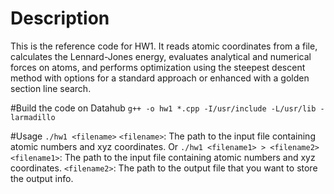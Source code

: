 # Description
This is the reference code for HW1. It reads atomic coordinates from a file, calculates the Lennard-Jones energy, evaluates analytical and numerical forces on atoms, and performs optimization using the steepest descent method with options for a standard approach or enhanced with a golden section line search.

#Build the code on Datahub
`g++ -o hw1 *.cpp -I/usr/include -L/usr/lib -larmadillo`

#Usage
`./hw1 <filename>`
`<filename>`: The path to the input file containing atomic numbers and xyz coordinates.
Or
`./hw1 <filename1> > <filename2>`
`<filename1>`: The path to the input file containing atomic numbers and xyz coordinates.
`<filename2>`: The path to the output file that you want to store the output info.